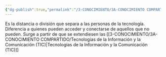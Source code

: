 ```yaml
---
{"dg-publish":true,"permalink":"/3-CONOCIMIENTO/3A-CONOCIMIENTO COMPARTIDO/Brecha digital/"}
---
```


Es la distancia o división que separa a las personas de la tecnología. Diferencia a quienes pueden acceder y conectarse de aquellos que no pueden. Surge a partir de que se extendiesen las [[3-CONOCIMIENTO/3A-CONOCIMIENTO COMPARTIDO/Tecnologías de la Información y la Comunicación (TIC)\|Tecnologías de la Información y la Comunicación (TIC)]]